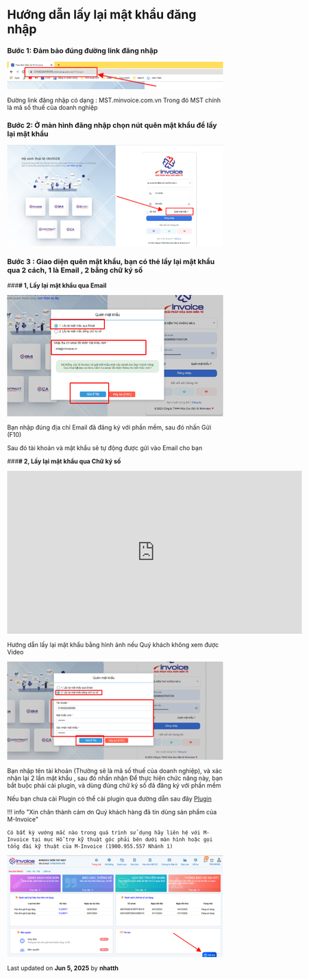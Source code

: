 # **Hướng dẫn lấy lại mật khẩu đăng nhập**

### **Bước 1: Đảm bảo đúng đường link đăng nhập**

![Hình 1](../../assets/images/invoice1/1.0_layMK_1.png)

Đường link đăng nhập có dạng : MST.minvoice.com.vn
Trong đó MST chính là mã số thuế của doanh nghiệp

### **Bước 2: Ở màn hình đăng nhập chọn nút quên mật khẩu để lấy lại mật khẩu**

![Hình 2](../../assets/images/invoice1/1.0_layMK_2.png)

### **Bước 3 : Giao diện quên mật khẩu, bạn có thẻ lấy lại mật khẩu qua 2 cách, 1 là Email , 2 bằng chữ ký số**

###**# 1, Lấy lại mật khẩu qua Email**

![Hình 3](../../assets/images/invoice1/1.0_layMK_3.png)

Bạn nhập đúng địa chỉ Email đã đăng ký với phần mềm, sau đó nhấn Gửi (F10)

Sau đó tài khoản và mật khẩu sẽ tự động được gửi vào Email cho bạn

###**# 2, Lấy lại mật khẩu qua Chữ ký số**

<iframe style="width: 43rem; height: 380px" 
    src="https://www.youtube.com/embed/AIJm4Xc6Uro" 
    frameborder="0" allowfullscreen>
</iframe>

Hướng dẫn lấy lại mật khẩu bằng hình ảnh nếu Quý khách không xem được Video

![Hình 4](../../assets/images/invoice1/1.0_layMK_4.png)

Bạn nhập tên tài khoản (Thường sẽ là mã số thuế của doanh nghiệp), và xác nhận lại 2 lần mật khẩu , sau đó nhấn nhận
Để thực hiện chức năng này, bạn bắt buộc phải cài plugin, và dùng đúng chữ ký số đã đăng ký với phần mềm

Nếu bạn chưa cài Plugin có thể cài plugin qua đường dẫn sau đây
[Plugin](https://plugin.minvoice.com.vn/MinvoicePlugin/publish.htm)

!!! info "Xin chân thành cảm ơn Quý khách hàng đã tin dùng sản phẩm của M-Invoice"

    Có bất kỳ vướng mắc nào trong quá trình sử dụng hãy liên hệ với M-Invoice tại mục Hỗ trợ kỹ thuật góc phải bên dưới màn hình hoặc gọi tổng đài kỹ thuật của M-Invoice (1900.955.557 Nhánh 1)

![Hình 5](../../assets/images/invoice1/1.0_suaTienBangTay_5.png)




<div class="last-updated">Last updated on <strong>Jun 5, 2025</strong> by <strong>nhatth</strong></div>
